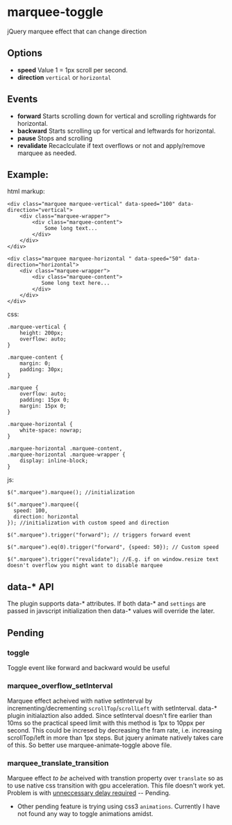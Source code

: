 # marquee-toggle
jQuery marquee effect that can change direction

## Options  
 - **speed** Value 1 = 1px scroll per second.  
 - **direction** `vertical` or `horizontal`  
 
## Events  
 - **forward**  Starts scrolling down for vertical and scrolling rightwards for horizontal.  
 - **backward** Starts scrolling up for vertical and leftwards for horizontal.  
 - **pause** Stops and scrolling   
 - **revalidate** Recaclculate if text overflows or not and apply/remove marquee as needed. 
 
 
 ## Example:  
 
 html markup:  
 
    <div class="marquee marquee-vertical" data-speed="100" data-direction="vertical">
        <div class="marquee-wrapper">
            <div class="marquee-content">
                Some long text...
            </div>
        </div>
    </div>
    
    <div class="marquee marquee-horizontal " data-speed="50" data-direction="horizontal">       
        <div class="marquee-wrapper">
            <div class="marquee-content">
               Some long text here...
            </div>            
    	</div>
    </div>

css:  

    .marquee-vertical {
        height: 200px;
        overflow: auto;
    }
    
    .marquee-content {
        margin: 0;
        padding: 30px;
    }
    
    .marquee {
        overflow: auto;
       	padding: 15px 0;
        margin: 15px 0;
    }

    .marquee-horizontal {
    	white-space: nowrap;
    }
    
    .marquee-horizontal .marquee-content,
    .marquee-horizontal .marquee-wrapper {
        display: inline-block;
    }

js:  

    $(".marquee").marquee(); //initialization  

    $(".marquee").marquee({
      speed: 100,  
      direction: horizontal
    }); //initialization with custom speed and direction

    $(".marquee").trigger("forward"); // triggers forward event  

    $(".marquee").eq(0).trigger("forward", {speed: 50}); // Custom speed  

    $(".marquee").trigger("revalidate"); //E.g. if on window.resize text doesn't overflow you might want to disable marquee 

## data-\* API  

The plugin supports data-\* attributes. If both data-\* and `settings` are passed in javscript initialization then data-\* values will override the later.





## Pending

### toggle  
Toggle event like forward and backward would be useful

### marquee_overflow_setInterval  
Marquee effect acheived with native setInterval by incrementing/decrementing `scrollTop`/`scrollLeft` with setInterval. data-\* plugin initialaztion also added. Since setInterval doesn't fire earlier than 10ms so the practical speed limit with this method is 1px to 10ppx per second. This could be incresed by decreasing the fram rate, i.e. increasing scrollTop/left in more than 1px steps. But jquery animate natively takes care of this. So better use marquee-animate-toggle above file.

### marquee_translate_transition 
Marquee effect _to be_ acheived with transtion property over `translate` so as to use native css transition with gpu acceleration. This file doesn't work yet. Problem is with [unneccessary delay required](http://stackoverflow.com/q/42930773/3429430) -- Pending.  

- Other pending feature is trying using css3 `animations`. Currently I have not found any way to toggle animations amidst. 

